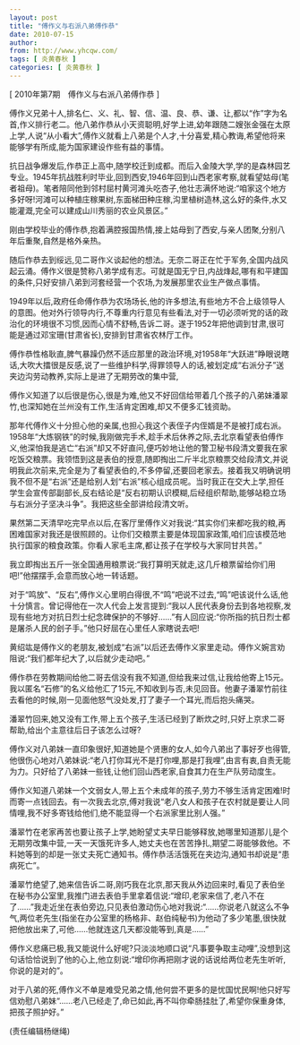 ```yaml
---
layout: post
title: "傅作义与右派八弟傅作恭"
date: 2010-07-15
author: 
from: http://www.yhcqw.com/
tags: [ 炎黄春秋 ]
categories: [ 炎黄春秋 ]
---
```



[ 2010年第7期　傅作义与右派八弟傅作恭 ]


傅作义兄弟十人,排名仁、义、礼、智、信、温、良、恭、谦、让,都以“作”字为名首,作义排行老二。他八弟作恭从小天资聪明,好学上进,幼年跟随二嫂张金强在太原上学,人说“从小看大”,傅作义就看上八弟是个人才,十分喜爱,精心教诲,希望他将来能够学有所成,能为国家建设作些有益的事情。


抗日战争爆发后,作恭正上高中,随学校迁到成都。而后入金陵大学,学的是森林园艺专业。1945年抗战胜利时毕业,回到西安,1946年回到山西老家考察,就看望姑母(笔者祖母)。笔者陪同他到邻村屈村黄河滩头吃杏子,他壮志满怀地说:“咱家这个地方多好呀!河滩可以种植庄稼果树,东面梯田种庄稼,沟里植树造林,这么好的条件,水又能灌溉,完全可以建成山川秀丽的农业风景区。”

刚由学校毕业的傅作恭,抱着满腔报国热情,接上姑母到了西安,与亲人团聚,分别八年后重聚,自然是格外亲热。


随后作恭去到绥远,见二哥作义谈起他的想法。无奈二哥正在忙于军务,全国内战风起云涌。傅作义很是赞称八弟学成有志。可就是国无宁日,内战烽起,哪有和平建国的条件,只好安排八弟到河套经营一个农场,为发展那里农业生产做点事情。


1949年以后,政府任命傅作恭为农场场长,他的许多想法,有些地方不合上级领导人的意图。他对外行领导内行,不尊重内行意见有些看法,对于一切必须听党的话的政治化的环境很不习惯,因而心情不舒畅,告诉二哥。遂于1952年把他调到甘肃,很可能是通过邓宝珊(甘肃省长),安排到甘肃省农林厅工作。


傅作恭性格耿直,脾气暴躁仍然不适应那里的政治环境,对1958年“大跃进”睁眼说瞎话,大吹大擂很是反感,说了一些维护科学,得罪领导人的话,被划定成“右派分子”送夹边沟劳动教养,实际上是进了无期劳改的集中营,

傅作义知道了以后很是伤心,很是为难,他又不好回信给带着几个孩子的八弟妹潘翠竹,也深知她在兰州没有工作,生活肯定困难,却又不便多汇钱资助。


那年代傅作义十分担心他的亲属,也担心我这个表侄子内侄婿是不是被打成右派。1958年“大炼钢铁”的时候,我刚做完手术,趁手术后休养之际,去北京看望表伯傅作义,他深怕我是逃亡“右派”却又不好直问,便巧妙地让他的警卫秘书段清文要我在家吃饭交粮票。我领悟到这是表伯的授意,随即掏出二斤半北京粮票交给段清文,并说明我此次前来,完全是为了看望表伯的,不多停留,还要回老家去。接着我又明确说明我不但不是“右派”还是给别人划“右派”核心组成员呢。当时我正在交大上学,担任学生会宣传部副部长,反右结论是“反右初期认识模糊,后经组织帮助,能够站稳立场与右派分子坚决斗争”。我把这些全部讲给段清文听。


果然第二天清早吃完早点以后,在客厅里傅作义对我说:“其实你们来都吃我的粮,再困难国家对我还是很照顾的。让你们交粮票主要是体现国家政策,咱们应该模范地执行国家的粮食政策。你看人家毛主席,都让孩子在学校与大家同甘共苦。”

我立即掏出五斤一张全国通用粮票说:“我打算明天就走,这几斤粮票留给你们用吧!”他摆摆手,会意而放心地一转话题。


对于“鸣放”、“反右”,傅作义心里明白得很,不“鸣”吧说不过去,“鸣”吧该说什么话,他十分慎言。曾记得他在一次人代会上发言提到:“我以人民代表身份去到各地视察,发现有些地方对抗日烈士纪念碑保护的不够好……”有人回应说:“你所指的抗日烈士都是屠杀人民的刽子手。”他只好屈在心里任人家瞎说去吧!

黄绍竑是傅作义的老朋友,被划成“右派”以后还去傅作义家里走动。傅作义婉言劝阻说:“我们都年纪大了,以后就少走动吧。”


傅作恭在劳教期间给他二哥去信没有我不知道,但给我来过信,让我给他寄上15元。我以匿名“石修”的名义给他汇了15元,不知收到与否,未见回音。他妻子潘翠竹前往去看他的时候,刚一见面他怒气没处发,打了妻子一个耳光,而后抱头痛哭。

潘翠竹回来,她又没有工作,带上五个孩子,生活已经到了断炊之时,只好上京求二哥帮助,给出个主意往后日子该怎么过呀?


傅作义对八弟妹一直印象很好,知道她是个贤惠的女人,如今八弟出了事好歹也得管,他很伤心地对八弟妹说:“老八打你耳光不是打你哩,那是打我哩”,由言有衷,自责无能为力。只好给了八弟妹一些钱,让他们回山西老家,自食其力在生产队劳动度生。


傅作义知道八弟妹一个文弱女人,带上五个未成年的孩子,劳力不够生活肯定困难!时而寄一点钱回去。有一次我去北京,傅对我说“老八女人和孩子在农村就是要让人同情哩,我不好多寄钱给他们,绝不能显得一个右派家里比别人强。”


潘翠竹在老家再苦也要让孩子上学,她盼望丈夫早日能够释放,她哪里知道那儿是个无期劳改集中营,一天一天饿死许多人,她丈夫也在苦苦挣扎,期望二哥能够救他。不料她等到的却是一张丈夫死亡通知书。傅作恭活活饿死在夹边沟,通知书却说是“患病死亡”。


潘翠竹绝望了,她来信告诉二哥,刚巧我在北京,那天我从外边回来时,看见了表伯坐在秘书办公室里,我推门进去表伯手里拿着信说:“增印,老家来信了,老八不在了……”我走近坐在表伯旁边,只见表伯激动伤心地对我说:“……你说老八就这么不争气,两位老先生(指坐在办公室里的杨格非、赵伯纯秘书)为他动了多少笔墨,很快就把他放出来了,可他……他就连这几天都没能等到,真是……”


傅作义悲痛已极,我又能说什么好呢?只淡淡地顺口说“凡事要争取主动哩”,没想到这句话恰恰说到了他的心上,他立刻说:“增印你再把刚才说的话说给两位老先生听听,你说的是对的”。


对于八弟的死,傅作义不单是难受兄弟之情,他何尝不更多的是忧国忧民啊!他只好写信劝慰八弟妹“……老八已经走了,命已如此,再不叫你牵肠挂肚了,希望你保重身体,把孩子照护好。”

(责任编辑杨继绳)


